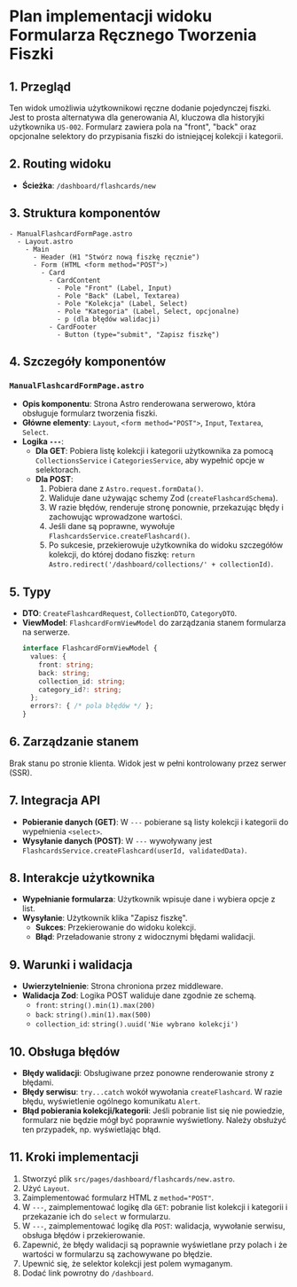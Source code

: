 # Plan implementacji widoku Formularza Ręcznego Tworzenia Fiszki

## 1. Przegląd
Ten widok umożliwia użytkownikowi ręczne dodanie pojedynczej fiszki. Jest to prosta alternatywa dla generowania AI, kluczowa dla historyjki użytkownika `US-002`. Formularz zawiera pola na "front", "back" oraz opcjonalne selektory do przypisania fiszki do istniejącej kolekcji i kategorii.

## 2. Routing widoku
- **Ścieżka**: `/dashboard/flashcards/new`

## 3. Struktura komponentów
```
- ManualFlashcardFormPage.astro
  - Layout.astro
    - Main
      - Header (H1 "Stwórz nową fiszkę ręcznie")
      - Form (HTML <form method="POST">)
        - Card
          - CardContent
            - Pole "Front" (Label, Input)
            - Pole "Back" (Label, Textarea)
            - Pole "Kolekcja" (Label, Select)
            - Pole "Kategoria" (Label, Select, opcjonalne)
            - p (dla błędów walidacji)
          - CardFooter
            - Button (type="submit", "Zapisz fiszkę")
```

## 4. Szczegóły komponentów
### `ManualFlashcardFormPage.astro`
- **Opis komponentu**: Strona Astro renderowana serwerowo, która obsługuje formularz tworzenia fiszki.
- **Główne elementy**: `Layout`, `<form method="POST">`, `Input`, `Textarea`, `Select`.
- **Logika `---`**:
  - **Dla GET**: Pobiera listę kolekcji i kategorii użytkownika za pomocą `CollectionsService` i `CategoriesService`, aby wypełnić opcje w selektorach.
  - **Dla POST**:
    1. Pobiera dane z `Astro.request.formData()`.
    2. Waliduje dane używając schemy Zod (`createFlashcardSchema`).
    3. W razie błędów, renderuje stronę ponownie, przekazując błędy i zachowując wprowadzone wartości.
    4. Jeśli dane są poprawne, wywołuje `FlashcardsService.createFlashcard()`.
    5. Po sukcesie, przekierowuje użytkownika do widoku szczegółów kolekcji, do której dodano fiszkę: `return Astro.redirect('/dashboard/collections/' + collectionId)`.

## 5. Typy
- **DTO**: `CreateFlashcardRequest`, `CollectionDTO`, `CategoryDTO`.
- **ViewModel**: `FlashcardFormViewModel` do zarządzania stanem formularza na serwerze.
  ```typescript
  interface FlashcardFormViewModel {
    values: {
      front: string;
      back: string;
      collection_id: string;
      category_id?: string;
    };
    errors?: { /* pola błędów */ };
  }
  ```

## 6. Zarządzanie stanem
Brak stanu po stronie klienta. Widok jest w pełni kontrolowany przez serwer (SSR).

## 7. Integracja API
- **Pobieranie danych (GET)**: W `---` pobierane są listy kolekcji i kategorii do wypełnienia `<select>`.
- **Wysyłanie danych (POST)**: W `---` wywoływany jest `FlashcardsService.createFlashcard(userId, validatedData)`.

## 8. Interakcje użytkownika
- **Wypełnianie formularza**: Użytkownik wpisuje dane i wybiera opcje z list.
- **Wysyłanie**: Użytkownik klika "Zapisz fiszkę".
  - **Sukces**: Przekierowanie do widoku kolekcji.
  - **Błąd**: Przeładowanie strony z widocznymi błędami walidacji.

## 9. Warunki i walidacja
- **Uwierzytelnienie**: Strona chroniona przez middleware.
- **Walidacja Zod**: Logika POST waliduje dane zgodnie ze schemą.
  - `front`: `string().min(1).max(200)`
  - `back`: `string().min(1).max(500)`
  - `collection_id`: `string().uuid('Nie wybrano kolekcji')`

## 10. Obsługa błędów
- **Błędy walidacji**: Obsługiwane przez ponowne renderowanie strony z błędami.
- **Błędy serwisu**: `try...catch` wokół wywołania `createFlashcard`. W razie błędu, wyświetlenie ogólnego komunikatu `Alert`.
- **Błąd pobierania kolekcji/kategorii**: Jeśli pobranie list się nie powiedzie, formularz nie będzie mógł być poprawnie wyświetlony. Należy obsłużyć ten przypadek, np. wyświetlając błąd.

## 11. Kroki implementacji
1. Stworzyć plik `src/pages/dashboard/flashcards/new.astro`.
2. Użyć `Layout`.
3. Zaimplementować formularz HTML z `method="POST"`.
4. W `---`, zaimplementować logikę dla `GET`: pobranie list kolekcji i kategorii i przekazanie ich do `select` w formularzu.
5. W `---`, zaimplementować logikę dla `POST`: walidacja, wywołanie serwisu, obsługa błędów i przekierowanie.
6. Zapewnić, że błędy walidacji są poprawnie wyświetlane przy polach i że wartości w formularzu są zachowywane po błędzie.
7. Upewnić się, że selektor kolekcji jest polem wymaganym.
8. Dodać link powrotny do `/dashboard`. 